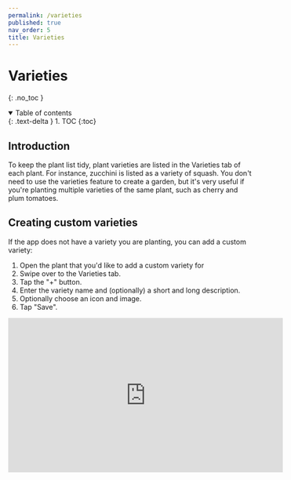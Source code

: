 ```yaml
---
permalink: /varieties
published: true
nav_order: 5
title: Varieties
---
```


# Varieties
{: .no_toc }

<details open markdown="block">
  <summary>
    Table of contents
  </summary>
  {: .text-delta }
1. TOC
{:toc}
</details>

## Introduction
To keep the plant list tidy, plant varieties are listed in the Varieties tab of each plant. For instance, zucchini is listed as a variety of squash. You don't need to use the varieties feature to create a garden, but it's very useful if you're planting multiple varieties of the same plant, such as cherry and plum tomatoes.

## Creating custom varieties
If the app does not have a variety you are planting, you can add a custom variety:

1. Open the plant that you'd like to add a custom variety for
2. Swipe over to the Varieties tab.
3. Tap the "+" button.
4. Enter the variety name and (optionally) a short and long description.
5. Optionally choose an icon and image.
5. Tap "Save".

<iframe width="560" height="315" src="https://www.youtube-nocookie.com/embed/DfDtJSIL0dg" title="YouTube video player" frameborder="0" allow="accelerometer; autoplay; clipboard-write; encrypted-media; gyroscope; picture-in-picture" allowfullscreen></iframe>